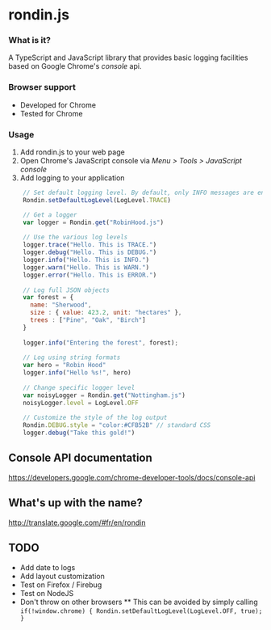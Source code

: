 rondin.js
=========

### What is it?
A TypeScript and JavaScript library that provides basic logging facilities based on Google Chrome's _console_ api.

### Browser support
* Developed for Chrome
* Tested for Chrome

### Usage

1. Add rondin.js to your web page
2. Open Chrome's JavaScript console via *Menu > Tools > JavaScript console*
3. Add logging to your application

```js
    // Set default logging level. By default, only INFO messages are enabled on all loggers.
    Rondin.setDefaultLogLevel(LogLevel.TRACE)

    // Get a logger
    var logger = Rondin.get("RobinHood.js")
    
    // Use the various log levels
    logger.trace("Hello. This is TRACE.")
    logger.debug("Hello. This is DEBUG.")
    logger.info("Hello. This is INFO.")
    logger.warn("Hello. This is WARN.")
    logger.error("Hello. This is ERROR.")
    
    // Log full JSON objects
    var forest = {
      name: "Sherwood",
      size : { value: 423.2, unit: "hectares" },
      trees : ["Pine", "Oak", "Birch"]
    }
    
    logger.info("Entering the forest", forest);
  
    // Log using string formats
    var hero = "Robin Hood"
    logger.info("Hello %s!", hero) 
    
    // Change specific logger level
    var noisyLogger = Rondin.get("Nottingham.js")
    noisyLogger.level = LogLevel.OFF
    
    // Customize the style of the log output
    Rondin.DEBUG.style = "color:#CFB52B" // standard CSS
    logger.debug("Take this gold!")
```

## Console API documentation
https://developers.google.com/chrome-developer-tools/docs/console-api

## What's up with the name?
http://translate.google.com/#fr/en/rondin

## TODO

* Add date to logs
* Add layout customization
* Test on Firefox / Firebug
* Test on NodeJS
* Don't throw on other browsers
** This can be avoided by simply calling ```if(!window.chrome) { Rondin.setDefaultLogLevel(LogLevel.OFF, true); }```
